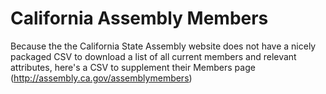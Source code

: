 California Assembly Members
=========================

Because the the California State Assembly website does not have a nicely packaged CSV to download a list of all current members and relevant attributes, here's a CSV to supplement their Members page (http://assembly.ca.gov/assemblymembers)
